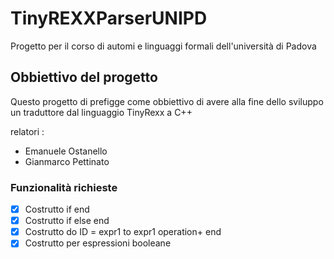 # TinyREXXParserUNIPD
Progetto per il corso di automi e linguaggi formali dell'università di Padova

## Obbiettivo del progetto
Questo progetto di prefigge come obbiettivo di avere alla fine dello sviluppo un traduttore dal linguaggio TinyRexx a C++ 

relatori :
 - Emanuele Ostanello
 - Gianmarco Pettinato

### Funzionalità richieste
- [x] Costrutto if end
- [x] Costrutto if else end
- [x] Costrutto do ID = expr1 to expr1 operation+ end
- [x] Costrutto per espressioni booleane
